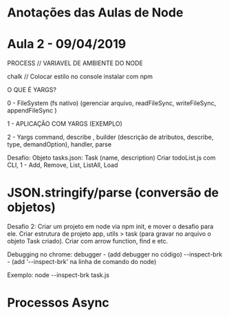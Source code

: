# Anotações das Aulas de Node

# Aula 2 - 09/04/2019
PROCESS // VARIAVEL DE AMBIENTE DO NODE

chalk // Colocar estilo no console
instalar com npm

O QUE É YARGS?

0 - FileSystem (fs nativo) (gerenciar arquivo, readFileSync, writeFileSync, appendFileSync )

1 - APLICAÇÃO COM YARGS (EXEMPLO)

2 - Yargs command, describe , builder (descrição de atributos, describe, type, demandOption), handler, parse

Desafio:
Objeto tasks.json: Task (name, description)
Criar todoList.js com CLI,
1 - Add, Remove, List, ListAll, Load

# JSON.stringify/parse (conversão de objetos)

Desafio 2:
Criar um projeto em node via npm init, e mover o desafio para ele.
Criar estrutura de projeto app, utils > task (para gravar no arquivo o objeto Task criado).
Criar com arrow function, find e etc.


Debugging no chrome:
debugger - (add debugger no código)
--inspect-brk - (add '--inspect-brk' na linha de comando do node)

Exemplo:
node --inspect-brk task.js

# Processos Async
